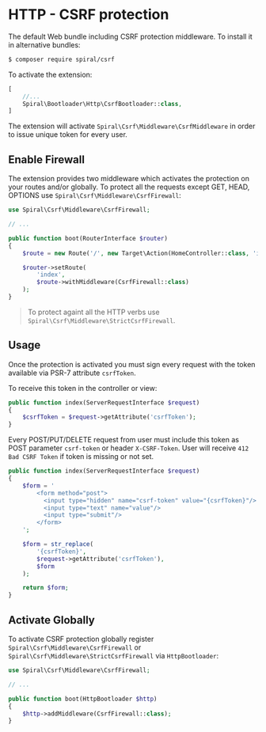 # HTTP - CSRF protection
The default Web bundle including CSRF protection middleware. To install it in alternative bundles:

```bash
$ composer require spiral/csrf
```

To activate the extension:

```php
[
    //...
    Spiral\Bootloader\Http\CsrfBootloader::class,
]
```

The extension will activate `Spiral\Csrf\Middleware\CsrfMiddleware` in order to issue unique token for every user.

## Enable Firewall
The extension provides two middleware which activates the protection on your routes and/or globally. To protect all the requests
except GET, HEAD, OPTIONS use `Spiral\Csrf\Middleware\CsrfFirewall`:

```php
use Spiral\Csrf\Middleware\CsrfFirewall;

// ...

public function boot(RouterInterface $router)
{
    $route = new Route('/', new Target\Action(HomeController::class, 'index'));

    $router->setRoute(
        'index',
        $route->withMiddleware(CsrfFirewall::class)
    );
}
```

> To protect againt all the HTTP verbs use `Spiral\Csrf\Middleware\StrictCsrfFirewall`. 

## Usage
Once the protection is activated you must sign every request with the token available via PSR-7 attribute `csrfToken`.

To receive this token in the controller or view:

```php
public function index(ServerRequestInterface $request)
{
    $csrfToken = $request->getAttribute('csrfToken');
}
``` 

Every POST/PUT/DELETE request from user must include this token as POST parameter `csrf-token` or header `X-CSRF-Token`.
User will receive `412 Bad CSRF Token` if token is missing or not set.

```php
public function index(ServerRequestInterface $request)
{
    $form = '
        <form method="post">
          <input type="hidden" name="csrf-token" value="{csrfToken}"/>
          <input type="text" name="value"/>
          <input type="submit"/>
        </form>
    ';

    $form = str_replace(
        '{csrfToken}',
        $request->getAttribute('csrfToken'),
        $form
    );

    return $form;
}
```

## Activate Globally
To activate CSRF protection globally register `Spiral\Csrf\Middleware\CsrfFirewall` or `Spiral\Csrf\Middleware\StrictCsrfFirewall`
via `HttpBootloader`:

```php
use Spiral\Csrf\Middleware\CsrfFirewall;

// ...

public function boot(HttpBootloader $http)
{
    $http->addMiddleware(CsrfFirewall::class);
}
```
